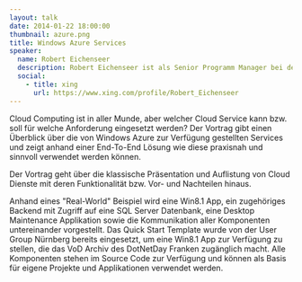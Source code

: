 ```yaml
---
layout: talk
date: 2014-01-22 18:00:00
thumbnail: azure.png
title: Windows Azure Services
speaker:
  name: Robert Eichenseer
  description: Robert Eichenseer ist als Senior Programm Manager bei der Microsoft Corp. für Windows Azure tätig. Er unterstützt hierbei Kunden und Partner bei der Entwicklung und Konzeption von hochskalierenden und fehlertoleranten Cloud Systemen. Aufgrund seiner Arbeit in internationalen Projekten kann er Anforderungen heutiger Softwareentwicklungen erfolgreich umsetzen und steuern.
  social:
    - title: xing
      url: https://www.xing.com/profile/Robert_Eichenseer
---
```

Cloud Computing ist in aller Munde, aber welcher Cloud Service kann bzw. soll für welche Anforderung eingesetzt werden? Der Vortrag gibt einen Überblick über die von Windows Azure zur Verfügung gestellten Services und zeigt anhand einer End-To-End Lösung wie diese praxisnah und sinnvoll verwendet werden können. 

Der Vortrag geht über die klassische Präsentation und Auflistung von Cloud Dienste mit deren Funktionalität bzw. Vor- und Nachteilen hinaus. 
 
Anhand eines "Real-World" Beispiel wird eine Win8.1 App, ein zugehöriges Backend mit Zugriff auf eine SQL Server Datenbank, eine Desktop Maintenance Applikation sowie die Kommunikation aller Komponenten untereinander vorgestellt. Das Quick Start Template wurde von der User Group Nürnberg bereits eingesetzt, um eine Win8.1 App zur Verfügung zu stellen, die das VoD Archiv des DotNetDay Franken zugänglich macht. Alle Komponenten stehen im Source Code zur Verfügung und können als Basis für eigene Projekte und Applikationen verwendet werden. 